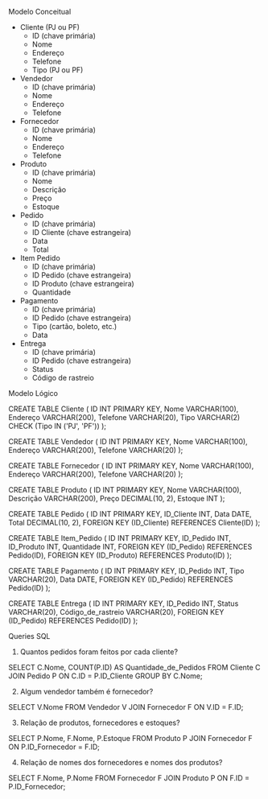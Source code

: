 Modelo Conceitual

- Cliente (PJ ou PF)
    - ID (chave primária)
    - Nome
    - Endereço
    - Telefone
    - Tipo (PJ ou PF)
- Vendedor
    - ID (chave primária)
    - Nome
    - Endereço
    - Telefone
- Fornecedor
    - ID (chave primária)
    - Nome
    - Endereço
    - Telefone
- Produto
    - ID (chave primária)
    - Nome
    - Descrição
    - Preço
    - Estoque
- Pedido
    - ID (chave primária)
    - ID Cliente (chave estrangeira)
    - Data
    - Total
- Item Pedido
    - ID (chave primária)
    - ID Pedido (chave estrangeira)
    - ID Produto (chave estrangeira)
    - Quantidade
- Pagamento
    - ID (chave primária)
    - ID Pedido (chave estrangeira)
    - Tipo (cartão, boleto, etc.)
    - Data
- Entrega
    - ID (chave primária)
    - ID Pedido (chave estrangeira)
    - Status
    - Código de rastreio

Modelo Lógico


CREATE TABLE Cliente (
  ID INT PRIMARY KEY,
  Nome VARCHAR(100),
  Endereço VARCHAR(200),
  Telefone VARCHAR(20),
  Tipo VARCHAR(2) CHECK (Tipo IN ('PJ', 'PF'))
);

CREATE TABLE Vendedor (
  ID INT PRIMARY KEY,
  Nome VARCHAR(100),
  Endereço VARCHAR(200),
  Telefone VARCHAR(20)
);

CREATE TABLE Fornecedor (
  ID INT PRIMARY KEY,
  Nome VARCHAR(100),
  Endereço VARCHAR(200),
  Telefone VARCHAR(20)
);

CREATE TABLE Produto (
  ID INT PRIMARY KEY,
  Nome VARCHAR(100),
  Descrição VARCHAR(200),
  Preço DECIMAL(10, 2),
  Estoque INT
);

CREATE TABLE Pedido (
  ID INT PRIMARY KEY,
  ID_Cliente INT,
  Data DATE,
  Total DECIMAL(10, 2),
  FOREIGN KEY (ID_Cliente) REFERENCES Cliente(ID)
);

CREATE TABLE Item_Pedido (
  ID INT PRIMARY KEY,
  ID_Pedido INT,
  ID_Produto INT,
  Quantidade INT,
  FOREIGN KEY (ID_Pedido) REFERENCES Pedido(ID),
  FOREIGN KEY (ID_Produto) REFERENCES Produto(ID)
);

CREATE TABLE Pagamento (
  ID INT PRIMARY KEY,
  ID_Pedido INT,
  Tipo VARCHAR(20),
  Data DATE,
  FOREIGN KEY (ID_Pedido) REFERENCES Pedido(ID)
);

CREATE TABLE Entrega (
  ID INT PRIMARY KEY,
  ID_Pedido INT,
  Status VARCHAR(20),
  Código_de_rastreio VARCHAR(20),
  FOREIGN KEY (ID_Pedido) REFERENCES Pedido(ID)
);


Queries SQL

1. Quantos pedidos foram feitos por cada cliente?


SELECT C.Nome, COUNT(P.ID) AS Quantidade_de_Pedidos
FROM Cliente C
JOIN Pedido P ON C.ID = P.ID_Cliente
GROUP BY C.Nome;


2. Algum vendedor também é fornecedor?


SELECT V.Nome
FROM Vendedor V
JOIN Fornecedor F ON V.ID = F.ID;


3. Relação de produtos, fornecedores e estoques?


SELECT P.Nome, F.Nome, P.Estoque
FROM Produto P
JOIN Fornecedor F ON P.ID_Fornecedor = F.ID;


4. Relação de nomes dos fornecedores e nomes dos produtos?


SELECT F.Nome, P.Nome
FROM Fornecedor F
JOIN Produto P ON F.ID = P.ID_Fornecedor;


